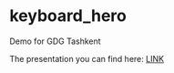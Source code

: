 # keyboard_hero
Demo for GDG Tashkent

The presentation you can find here: [LINK]([https://www.figma.com/file/JGh6xdoaGb1jpofxCog14c/Nefin?type=design&node-id=0%3A1&mode=design&t=0zBCfdMgE5Skvufp-1])
